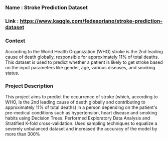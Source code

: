 ### Name : Stroke Prediction Dataset
### Link : https://www.kaggle.com/fedesoriano/stroke-prediction-dataset

### Context

According to the World Health Organization (WHO) stroke is the 2nd leading cause of death globally, responsible for approximately 11% of total deaths.
This dataset is used to predict whether a patient is likely to get stroke based on the input parameters like gender, age, various diseases, and smoking status. 

### Project Description
This project aims to predict the occurrence of stroke (which, according to WHO, is the 2nd leading cause of death globally and contributing to approximately 11% of total deaths) in a person depending on the patient's pre-medical conditions such as hypertension, heart disease and smoking habits using Decision Trees. 
Performed Exploratory Data Analysis and Stratified K-fold cross-validation.
Used sampling techniques to equalize a severely unbalanced dataset and increased the accuracy of the model by more than 300%

